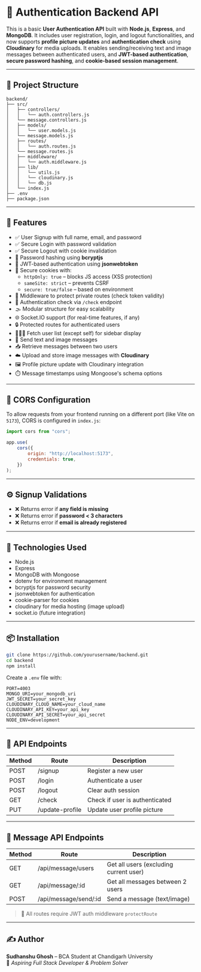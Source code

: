 
# 🔐 Authentication Backend API

This is a basic **User Authentication API** built with **Node.js**, **Express**, and **MongoDB**. It includes user registration, login, and logout functionalities, and now supports **profile picture updates** and **authentication check** using **Cloudinary** for media uploads. It enables sending/receiving text and image messages between authenticated users, and **JWT-based authentication**, **secure password hashing**, and **cookie-based session management**.

---

## 📁 Project Structure

```
backend/
├── src/
│   ├── controllers/
│   │   └── auth.controllers.js
│   └── message.controllers.js
│   ├── models/
│   │   └── user.models.js
│   └── message.models.js
│   ├── routes/
│   │   └── auth.routes.js
│   └── message.routes.js
│   ├── middleware/
│   │   └── auth.middleware.js
│   ├── lib/
│   │   └── utils.js
│   │   └── cloudinary.js
│   │   └── db.js
│   └── index.js
├── .env
├── package.json
```

---


## 🚀 Features

- ✅ User Signup with full name, email, and password
- ✅ Secure Login with password validation
- ✅ Secure Logout with cookie invalidation
- 🔐 Password hashing using **bcryptjs**
- 🔑 JWT-based authentication using **jsonwebtoken**
- 🍪 Secure cookies with:
  - `httpOnly: true` – blocks JS access (XSS protection)
  - `sameSite: strict` – prevents CSRF
  - `secure: true/false` – based on environment
- 🧾 Middleware to protect private routes (check token validity)
- 🧠 Authentication check via `/check` endpoint
- 🌫️ Modular structure for easy scalability
- 🌐 Socket.IO support (for real-time features, if any)
- 🔒 Protected routes for authenticated users
- 🧑‍🤝‍🧑 Fetch user list (except self) for sidebar display
- 💬 Send text and image messages
- 📥 Retrieve messages between two users
- ☁️ Upload and store image messages with **Cloudinary**
- 🖼️ Profile picture update with Cloudinary integration
- ⏱️ Message timestamps using Mongoose's schema options

---

## 🔄 CORS Configuration

To allow requests from your frontend running on a different port (like Vite on `5173`), CORS is configured in `index.js`:

```js
import cors from "cors";

app.use(
    cors({
        origin: "http://localhost:5173",
        credentials: true,
    })
);
```

---

## ⚙️ Signup Validations

- ❌ Returns error if **any field is missing**
- ❌ Returns error if **password < 3 characters**
- ❌ Returns error if **email is already registered**

---



## 🧩 Technologies Used

- Node.js
- Express
- MongoDB with Mongoose
- dotenv for environment management
- bcryptjs for password security
- jsonwebtoken for authentication
- cookie-parser for cookies
- cloudinary for media hosting (image upload)
- socket.io (future integration)

---

## 📦 Installation

```bash
git clone https://github.com/yourusername/backend.git
cd backend
npm install
```

Create a `.env` file with:
```
PORT=4003
MONGO_URI=your_mongodb_uri
JWT_SECRET=your_secret_key
CLOUDINARY_CLOUD_NAME=your_cloud_name
CLOUDINARY_API_KEY=your_api_key
CLOUDINARY_API_SECRET=your_api_secret
NODE_ENV=development
```

---

## 🔗 API Endpoints

| Method | Route             | Description                        |
|--------|-------------------|------------------------------------|
| POST   | /signup           | Register a new user                |
| POST   | /login            | Authenticate a user                |
| POST   | /logout           | Clear auth session                 |
| GET    | /check            | Check if user is authenticated     |
| PUT    | /update-profile   | Update user profile picture        |

---

## 🔗 Message API Endpoints

| Method | Route                  | Description                              |
|--------|------------------------|------------------------------------------|
| GET    | /api/message/users     | Get all users (excluding current user)   |
| GET    | /api/message/:id       | Get all messages between 2 users         |
| POST   | /api/message/send/:id  | Send a message (text/image)              |

> 🔐 All routes require JWT auth middleware `protectRoute`

---

## ✍️ Author

**Sudhanshu Ghosh** – BCA Student at Chandigarh University  
🚀 _Aspiring Full Stack Developer & Problem Solver_